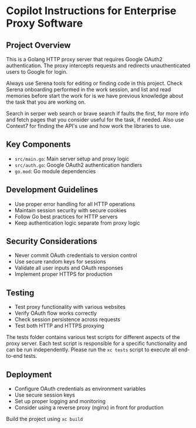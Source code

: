 # Copilot Instructions for Enterprise Proxy Software

## Project Overview

This is a Golang HTTP proxy server that requires Google OAuth2 authentication. The proxy intercepts requests and redirects unauthenticated users to Google for login.

Always use Serena tools for editing or finding code in this project. Check Serena onboarding performed in the work session, and list and read memories before start the work for is we have previous knowledge about the task that you are working on.

Search in serper web search or brave search if faults the first, for more info and fetch pages that you consider useful for the task, if needed. Also use Context7 for finding the API's use and how work the libraries to use.

## Key Components

- `src/main.go`: Main server setup and proxy logic
- `src/auth.go`: Google OAuth2 authentication handlers
- `go.mod`: Go module dependencies

## Development Guidelines

- Use proper error handling for all HTTP operations
- Maintain session security with secure cookies
- Follow Go best practices for HTTP servers
- Keep authentication logic separate from proxy logic

## Security Considerations

- Never commit OAuth credentials to version control
- Use secure random keys for sessions
- Validate all user inputs and OAuth responses
- Implement proper HTTPS for production

## Testing

- Test proxy functionality with various websites
- Verify OAuth flow works correctly
- Check session persistence across requests
- Test both HTTP and HTTPS proxying

The tests folder contains various test scripts for different aspects of the proxy server. Each test script is responsible for a specific functionality and can be run independently. Please run the `xc tests` script to execute all end-to-end tests.

## Deployment

- Configure OAuth credentials as environment variables
- Use secure session keys
- Set up proper logging and monitoring
- Consider using a reverse proxy (nginx) in front for production

Build the project using `xc build`
